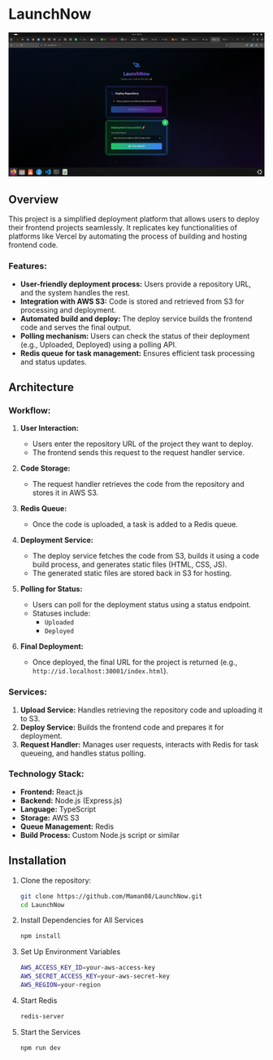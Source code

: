 # LaunchNow


![alt text](image.png)


## Overview
This project is a simplified deployment platform that allows users to deploy their frontend projects seamlessly. It replicates key functionalities of platforms like Vercel by automating the process of building and hosting frontend code.

### Features:
- **User-friendly deployment process:** Users provide a repository URL, and the system handles the rest.
- **Integration with AWS S3:** Code is stored and retrieved from S3 for processing and deployment.
- **Automated build and deploy:** The deploy service builds the frontend code and serves the final output.
- **Polling mechanism:** Users can check the status of their deployment (e.g., Uploaded, Deployed) using a polling API.
- **Redis queue for task management:** Ensures efficient task processing and status updates.

## Architecture

### Workflow:
1. **User Interaction:**
   - Users enter the repository URL of the project they want to deploy.
   - The frontend sends this request to the request handler service.

2. **Code Storage:**
   - The request handler retrieves the code from the repository and stores it in AWS S3.

3. **Redis Queue:**
   - Once the code is uploaded, a task is added to a Redis queue.

4. **Deployment Service:**
   - The deploy service fetches the code from S3, builds it using a code build process, and generates static files (HTML, CSS, JS).
   - The generated static files are stored back in S3 for hosting.

5. **Polling for Status:**
   - Users can poll for the deployment status using a status endpoint.
   - Statuses include:
     - `Uploaded`
     - `Deployed`

6. **Final Deployment:**
   - Once deployed, the final URL for the project is returned (e.g., `http://id.localhost:30001/index.html`).

### Services:
1. **Upload Service:** Handles retrieving the repository code and uploading it to S3.
2. **Deploy Service:** Builds the frontend code and prepares it for deployment.
3. **Request Handler:** Manages user requests, interacts with Redis for task queueing, and handles status polling.

### Technology Stack:
- **Frontend:** React.js
- **Backend:** Node.js (Express.js)
- **Language:** TypeScript
- **Storage:** AWS S3
- **Queue Management:** Redis
- **Build Process:** Custom Node.js script or similar

## Installation

1. Clone the repository:
   ```bash
   git clone https://github.com/Maman08/LaunchNow.git
   cd LaunchNow
   ```
   
2. Install Dependencies for All Services
   ```bash
   npm install
   ```

3. Set Up Environment Variables
   ```bash
   AWS_ACCESS_KEY_ID=your-aws-access-key
   AWS_SECRET_ACCESS_KEY=your-aws-secret-key
   AWS_REGION=your-region
   ```
4. Start Redis
   ```bash
   redis-server
   ```
5. Start the Services
   ```bash
   npm run dev
   ```
   
     
      
   

   
   
